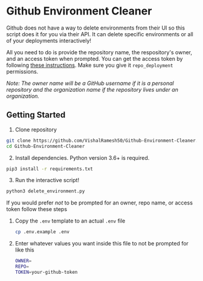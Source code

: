 # Github Environment Cleaner

Github does not have a way to delete environments from their UI so this script does it for you via their API. It can delete specific environments or all of your deployments interactively!

All you need to do is provide the repository name, the respository's owner, and an access token when prompted. You can get the access token by following [these instructions](https://help.github.com/en/github/authenticating-to-github/creating-a-personal-access-token). Make sure you give it `repo_deployment` permissions.

_Note: The owner name will be a GitHub username if it is a personal repository and the organization name if the repository lives under an organization._

## Getting Started

1. Clone repository

```sh
git clone https://github.com/VishalRamesh50/Github-Environment-Cleaner.git
cd Github-Environment-Cleaner
```

2. Install dependencies. Python version 3.6+ is required.

```sh
pip3 install -r requirements.txt
```

3. Run the interactive script!

```sh
python3 delete_environment.py
```

If you would prefer _not_ to be prompted for an owner, repo name, or access token follow these steps

1. Copy the `.env` template to an actual `.env` file

    ```sh
    cp .env.example .env
    ```

2. Enter whatever values you want inside this file to not be prompted for like this
    ```sh
    OWNER=
    REPO=
    TOKEN=your-github-token
    ```
